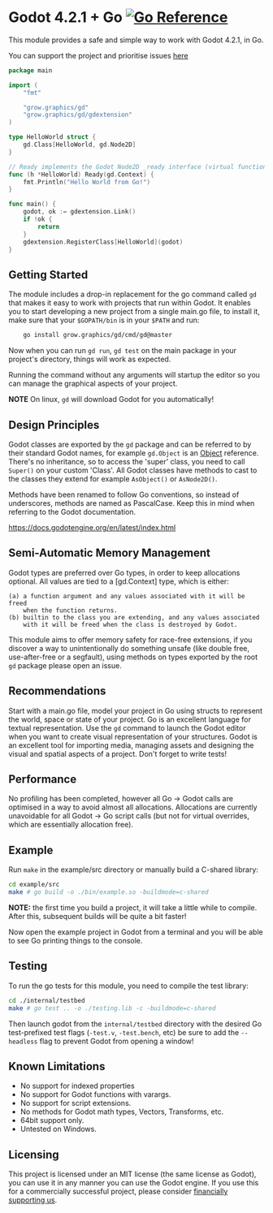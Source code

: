 # Godot 4.2.1 + Go [![Go Reference](https://pkg.go.dev/badge/grow.graphics/gd.svg)](https://pkg.go.dev/grow.graphics/gd)

This module provides a safe and simple way to work with Godot 4.2.1, in Go.

You can support the project and prioritise issues [here](https://buy.stripe.com/4gw14maETbnX3vOcMM)

```go
package main

import (
	"fmt"

	"grow.graphics/gd"
	"grow.graphics/gd/gdextension"
)

type HelloWorld struct {
	gd.Class[HelloWorld, gd.Node2D]
}

// Ready implements the Godot Node2D _ready interface (virtual function).
func (h *HelloWorld) Ready(gd.Context) {
	fmt.Println("Hello World from Go!")
}

func main() {
	godot, ok := gdextension.Link()
	if !ok {
		return
	}
	gdextension.RegisterClass[HelloWorld](godot)
}

```

## Getting Started
The module includes a drop-in replacement for the go command called `gd` that 
makes it easy to work with projects that run within Godot. It enables you to
start developing a new project from a single main.go file, to install it, make
sure that your `$GOPATH/bin` is in your `$PATH` and run:

```sh
	go install grow.graphics/gd/cmd/gd@master
```

Now when you can run `gd run`, `gd test` on the main package in your project's 
directory, things will work as expected.

Running the command without any arguments will startup the editor so you can 
manage the graphical aspects of your project.

**NOTE** On linux, `gd` will download Godot for you automatically!

## Design Principles

Godot classes are exported by the `gd` package and can be referred to by 
their standard Godot names, for example `gd.Object` is an 
[Object](https://docs.godotengine.org/en/latest/classes/class_object.html) 
reference. There's no inheritance, so to access the 'super' class, you need 
to call `Super()` on your custom 'Class'. All Godot classes have methods
to cast to the classes they extend for example `AsObject()` or `AsNode2D()`.

Methods have been renamed to follow Go conventions, so instead of
underscores, methods are named as PascalCase. Keep this in mind when
referring to the Godot documentation.

https://docs.godotengine.org/en/latest/index.html

## Semi-Automatic Memory Management

Godot types are preferred over Go types, in order to keep allocations optional. 
All values are tied to a [gd.Context] type, which is either:

    (a) a function argument and any values associated with it will be freed
        when the function returns.
    (b) builtin to the class you are extending, and any values associated 
        with it will be freed when the class is destroyed by Godot.

This module aims to offer memory safety for race-free extensions, if you discover
a way to unintentionally do something unsafe (like double free, use-after-free or
a segfault), using methods on types exported by the root `gd` package please open 
an issue. 

## Recommendations

Start with a main.go file, model your project in Go using structs to represent the 
world, space or state of your project. Go is an excellent language for textual 
representation. Use the `gd` command to launch the Godot editor when you want to 
create visual representation of your structures. Godot is an excellent tool for
importing media, managing assets and designing the visual and spatial aspects of
a project. Don't forget to write tests!

## Performance

No profiling has been completed, however all Go -> Godot calls are optimised
in a way to avoid almost all allocations. Allocations are currently unavoidable
for all Godot -> Go script calls (but not for virtual overrides, which are essentially
allocation free).

## Example

Run `make` in the example/src directory or manually build a C-shared library:

```sh
cd example/src
make # go build -o ./bin/example.so -buildmode=c-shared
```

**NOTE:** the first time you build a project, it will take a little while to compile.
After this, subsequent builds will be quite a bit faster!

Now open the example project in Godot from a terminal and you will be able to 
see Go printing things to the console.

## Testing
To run the go tests for this module, you need to compile the test library:
```sh
cd ./internal/testbed
make # go test .. -o ./testing.lib -c -buildmode=c-shared
```
Then launch godot from the `internal/testbed` directory with the desired Go
test-prefixed test flags (`-test.v`, `-test.bench`, etc) be sure to add the
`--headless` flag to prevent Godot from opening a window!

## Known Limitations

* No support for indexed properties
* No support for Godot functions with varargs.
* No support for script extensions.
* No methods for Godot math types, Vectors, Transforms, etc.
* 64bit support only.
* Untested on Windows.

## Licensing
This project is licensed under an MIT license (the same license as Godot), you can use 
it in any manner you can use the Godot engine. If you use this for a commercially successful
project, please consider [financially supporting us](https://buy.stripe.com/4gw14maETbnX3vOcMM).
